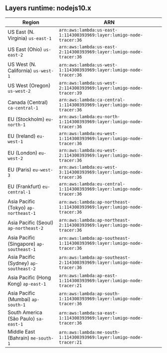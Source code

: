 Layers runtime: nodejs10.x
----
| Region | ARN |
| --- | --- |
|US East (N. Virginia)  `us-east-1`|`arn:aws:lambda:us-east-1:114300393969:layer:lumigo-node-tracer:36`|
|US East (Ohio)  `us-east-2`|`arn:aws:lambda:us-east-2:114300393969:layer:lumigo-node-tracer:36`|
|US West (N. California)  `us-west-1`|`arn:aws:lambda:us-west-1:114300393969:layer:lumigo-node-tracer:36`|
|US West (Oregon)  `us-west-2`|`arn:aws:lambda:us-west-2:114300393969:layer:lumigo-node-tracer:39`|
|Canada (Central)  `ca-central-1`|`arn:aws:lambda:ca-central-1:114300393969:layer:lumigo-node-tracer:36`|
|EU (Stockholm)  `eu-north-1`|`arn:aws:lambda:eu-north-1:114300393969:layer:lumigo-node-tracer:36`|
|EU (Ireland)  `eu-west-1`|`arn:aws:lambda:eu-west-1:114300393969:layer:lumigo-node-tracer:36`|
|EU (London)  `eu-west-2`|`arn:aws:lambda:eu-west-2:114300393969:layer:lumigo-node-tracer:36`|
|EU (Paris)  `eu-west-3`|`arn:aws:lambda:eu-west-3:114300393969:layer:lumigo-node-tracer:36`|
|EU (Frankfurt)  `eu-central-1`|`arn:aws:lambda:eu-central-1:114300393969:layer:lumigo-node-tracer:36`|
|Asia Pacific (Tokyo)  `ap-northeast-1`|`arn:aws:lambda:ap-northeast-1:114300393969:layer:lumigo-node-tracer:36`|
|Asia Pacific (Seoul)  `ap-northeast-2`|`arn:aws:lambda:ap-northeast-2:114300393969:layer:lumigo-node-tracer:36`|
|Asia Pacific (Singapore)  `ap-southeast-1`|`arn:aws:lambda:ap-southeast-1:114300393969:layer:lumigo-node-tracer:36`|
|Asia Pacific (Sydney)  `ap-southeast-2`|`arn:aws:lambda:ap-southeast-2:114300393969:layer:lumigo-node-tracer:36`|
|Asia Pacific (Hong Kong)  `ap-east-1`|`arn:aws:lambda:ap-east-1:114300393969:layer:lumigo-node-tracer:21`|
|Asia Pacific (Mumbai)  `ap-south-1`|`arn:aws:lambda:ap-south-1:114300393969:layer:lumigo-node-tracer:36`|
|South America (São Paulo)  `sa-east-1`|`arn:aws:lambda:sa-east-1:114300393969:layer:lumigo-node-tracer:36`|
|Middle East (Bahrain)  `me-south-1`|`arn:aws:lambda:me-south-1:114300393969:layer:lumigo-node-tracer:21`|
